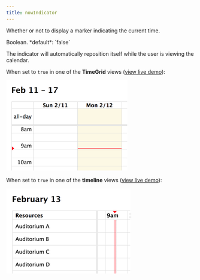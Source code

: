 ```yaml
---
title: nowIndicator
---
```


Whether or not to display a marker indicating the current time.

<div class='spec' markdown='1'>
Boolean. *default*: `false`
</div>

The indicator will automatically reposition itself while the user is viewing the calendar.

When set to `true` in one of the **TimeGrid** views ([view live demo](timegrid-nowIndicator-demo)):

<img src='timegrid-nowIndicator-demo.png' width='323' height='241' alt='timegrid view now-indicator' />

When set to `true` in one of the **timeline** views ([view live demo](timeline-nowIndicator-demo)):

<img src='timeline-nowIndicator-demo.png' width='331' height='227' alt='timeline view now-indicator' />
